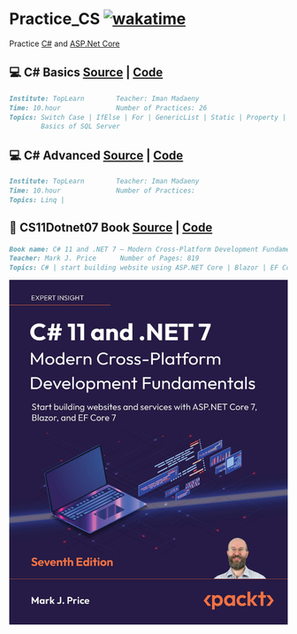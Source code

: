 # Practice_CS <a href="https://wakatime.com/badge/user/32ba38cc-b27f-46f3-8ac4-9ef45a94dcec/project/d5da0645-d317-426d-89d4-afe40dac6cc5"><img src="https://wakatime.com/badge/user/32ba38cc-b27f-46f3-8ac4-9ef45a94dcec/project/d5da0645-d317-426d-89d4-afe40dac6cc5.svg" alt="wakatime"></a>
Practice [C#](https://github.com/dotnet/csharplang) and [ASP.Net Core](https://github.com/dotnet/aspnetcore)

## 💻 C# Basics [Source](https://toplearn.com/c/gJY) | [Code](https://github.com/AliKZ07/Practice_CS/tree/main/C%23%20Basics)
```markdown
Institute: TopLearn        Teacher: Iman Madaeny           
Time: 10.hour              Number of Practices: 26 
Topics: Switch Case | IfElse | For | GenericList | Static | Property | OOP | WinForm
        Basics of SQL Server
```
## 💻 C# Advanced [Source](https://toplearn.com/c/mZO) | [Code](https://github.com/AliKZ07/Practice_CS/tree/main/C%23%20Advanced)
```markdown
Institute: TopLearn        Teacher: Iman Madaeny           
Time: 10.hour              Number of Practices: 
Topics: Linq | 
```
## 📓 CS11Dotnet07 Book [Source](https://a.co/d/1cTUHN6) | [Code](https://github.com/AliKZ07/Practice_CS/tree/main/CS11Dotnet07%20Book)
```markdown
Book name: C# 11 and .NET 7 – Modern Cross-Platform Development Fundamentals
Teacher: Mark J. Price      Number of Pages: 819 
Topics: C# | start building website using ASP.NET Core | Blazor | EF Core
```
![CS11Dotnet07 Book](https://raw.githubusercontent.com/AliKZ07/Practice_CS/main/content/images/CS11Dotnet07%20Book.jpg)
